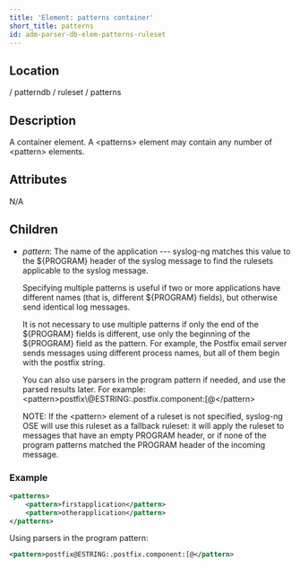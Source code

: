 ```yaml
---
title: 'Element: patterns container'
short_title: patterns
id: adm-parser-db-elem-patterns-ruleset
---
```


## Location

/ patterndb / ruleset / patterns

## Description

A container element. A \<patterns\> element may contain any number of
\<pattern\> elements.

## Attributes

N/A

## Children

- *pattern*: The name of the application --- syslog-ng matches this
    value to the ${PROGRAM} header of the syslog message to find the
    rulesets applicable to the syslog message.

    Specifying multiple patterns is useful if two or more applications
    have different names (that is, different ${PROGRAM} fields), but
    otherwise send identical log messages.

    It is not necessary to use multiple patterns if only the end of the
    ${PROGRAM} fields is different, use only the beginning of the
    ${PROGRAM} field as the pattern. For example, the Postfix email
    server sends messages using different process names, but all of them
    begin with the postfix string.

    You can also use parsers in the program pattern if needed, and use
    the parsed results later. For example:
    \<pattern\>postfix\\@ESTRING:.postfix.component:\[@\</pattern\>

    NOTE: If the \<pattern\> element of a ruleset is not specified,
    syslog-ng OSE will use this ruleset as a fallback ruleset: it will
    apply the ruleset to messages that have an empty PROGRAM header, or
    if none of the program patterns matched the PROGRAM header of the
    incoming message.

### Example

```xml
<patterns>
    <pattern>firstapplication</pattern>
    <pattern>otherapplication</pattern>
</patterns>
```

Using parsers in the program pattern:

```xml
<pattern>postfix@ESTRING:.postfix.component:[@</pattern>
```
